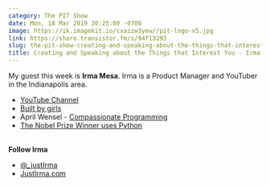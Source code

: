 ```yaml
---
category: The PIT Show
date: Mon, 18 Mar 2019 20:25:00 -0700
image: https://ik.imagekit.io/cxazzw3yew//pit-logo-v5.jpg
link: https://share.transistor.fm/s/94f13293
slug: the-pit-show-creating-and-speaking-about-the-things-that-interest-you-irma-mesa
title: Creating and Speaking about the Things that Interest You - Irma Mesa
---
```


<p>My guest this week is <strong>Irma Mesa</strong>. Irma is a Product Manager and YouTuber in the Indianapolis area.</p><ul>
<li><a href="https://www.youtube.com/user/TechieTeenGirl">YouTube Channel</a></li>
<li><a href="https://www.builtbygirls.com/">Built by girls</a></li>
<li>April Wensel - <a href="https://compassionatecoding.com/">Compassionate Programming</a>
</li>
<li><a href="https://qz.com/1417145/economics-nobel-laureate-paul-romer-is-a-python-programming-convert/">The Nobel Prize Winner uses Python</a></li>
</ul><p><strong><br />Follow Irma</strong></p><ul>
<li><a href="https://twitter.com/_justirma">@_justIrma</a></li>
<li><a href="https://justirma.com/">JustIrma.com</a></li>
</ul>